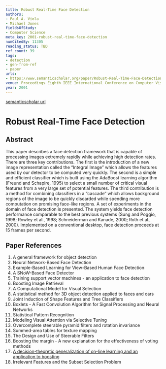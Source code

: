 ```yaml
---
title: Robust Real-Time Face Detection
authors:
- Paul A. Viola
- Michael Jones
fieldsOfStudy:
- Computer Science
meta_key: 2001-robust-real-time-face-detection
numCitedBy: 11305
reading_status: TBD
ref_count: 39
tags:
- detection
- gen-from-ref
- paper
urls:
- https://www.semanticscholar.org/paper/Robust-Real-Time-Face-Detection-Viola-Jones/b09ec0b350f8352bce46a2f5bf7ae97c83a7b9ca?sort=total-citations
venue: Proceedings Eighth IEEE International Conference on Computer Vision. ICCV 2001
year: 2001
---
```


[semanticscholar url](https://www.semanticscholar.org/paper/Robust-Real-Time-Face-Detection-Viola-Jones/b09ec0b350f8352bce46a2f5bf7ae97c83a7b9ca?sort=total-citations)

# Robust Real-Time Face Detection

## Abstract

This paper describes a face detection framework that is capable of processing images extremely rapidly while achieving high detection rates. There are three key contributions. The first is the introduction of a new image representation called the “Integral Image” which allows the features used by our detector to be computed very quickly. The second is a simple and efficient classifier which is built using the AdaBoost learning algorithm (Freund and Schapire, 1995) to select a small number of critical visual features from a very large set of potential features. The third contribution is a method for combining classifiers in a “cascade” which allows background regions of the image to be quickly discarded while spending more computation on promising face-like regions. A set of experiments in the domain of face detection is presented. The system yields face detection performance comparable to the best previous systems (Sung and Poggio, 1998; Rowley et al., 1998; Schneiderman and Kanade, 2000; Roth et al., 2000). Implemented on a conventional desktop, face detection proceeds at 15 frames per second.

## Paper References

1. A general framework for object detection
2. Neural Network-Based Face Detection
3. Example-Based Learning for View-Based Human Face Detection
4. A SNoW-Based Face Detector
5. Training support vector machines - an application to face detection
6. Boosting Image Retrieval
7. A Computational Model for Visual Selection
8. A statistical method for 3D object detection applied to faces and cars
9. Joint Induction of Shape Features and Tree Classifiers
10. Boxlets - A Fast Convolution Algorithm for Signal Processing and Neural Networks
11. Statistical Pattern Recognition
12. Modeling Visual Attention via Selective Tuning
13. Overcomplete steerable pyramid filters and rotation invariance
14. Summed-area tables for texture mapping
15. The Design and Use of Steerable Filters
16. Boosting the margin - A new explanation for the effectiveness of voting methods
17. [A decision-theoretic generalization of on-line learning and an application to boosting](1995-a-decision-theoretic-generalization-of-on-line-learning-and-an-application-to-boosting)
18. Irrelevant Features and the Subset Selection Problem
